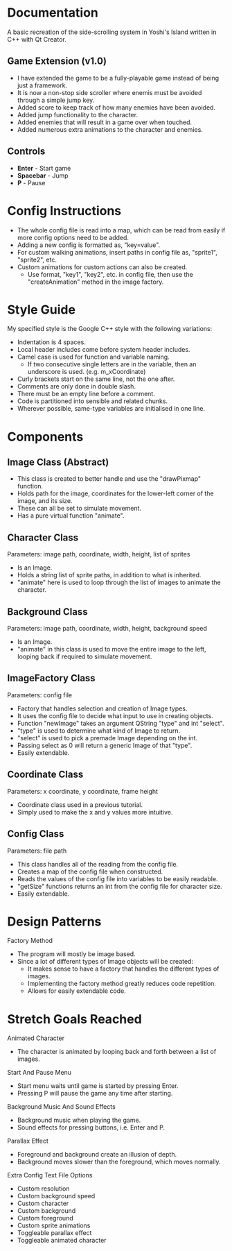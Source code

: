 # Documentation

A basic recreation of the side-scrolling system in Yoshi's Island written in C++ with Qt Creator.

## Game Extension (v1.0)
- I have extended the game to be a fully-playable game instead of being just a framework.
- It is now a non-stop side scroller where enemis must be avoided through a simple jump key.
- Added score to keep track of how many enemies have been avoided.
- Added jump functionality to the character.
- Added enemies that will result in a game over when touched.
- Added numerous extra animations to the character and enemies.

## Controls
- **Enter** - Start game
- **Spacebar** - Jump
- **P** - Pause

# Config Instructions

- The whole config file is read into a map, which can be read from easily if more config options need to be added.
- Adding a new config is formatted as, "key=value".
- For custom walking animations, insert paths in config file as, "sprite1", "sprite2", etc.
- Custom animations for custom actions can also be created.
	- Use format, "key1", "key2", etc. in config file, then use the "createAnimation" method in the image factory.

# Style Guide

My specified style is the Google C++ style with the following variations:

- Indentation is 4 spaces.
- Local header includes come before system header includes.
- Camel case is used for function and variable naming.
	- If two consecutive single letters are in the variable, then an underscore is used. (e.g. m_xCoordinate)
- Curly brackets start on the same line, not the one after.
- Comments are only done in double slash.
- There must be an empty line before a comment.
- Code is partitioned into sensible and related chunks.
- Wherever possible, same-type variables are initialised in one line.

# Components

## Image Class (Abstract)
- This class is created to better handle and use the "drawPixmap" function.
- Holds path for the image, coordinates for the lower-left corner of the image, and its size.
- These can all be set to simulate movement.
- Has a pure virtual function "animate".
	
## Character Class
Parameters: image path, coordinate, width, height, list of sprites

- Is an Image.
- Holds a string list of sprite paths, in addition to what is inherited.
- "animate" here is used to loop through the list of images to animate the character.

## Background Class
Parameters: image path, coordinate, width, height, background speed

- Is an Image.
- "animate" in this class is used to move the entire image to the left, looping back if required to simulate movement.

## ImageFactory Class
Parameters: config file

- Factory that handles selection and creation of Image types.
- It uses the config file to decide what input to use in creating objects.
- Function "newImage" takes an argument QString "type" and int "select".
- "type" is used to determine what kind of Image to return.
- "select" is used to pick a premade Image depending on the int.
- Passing select as 0 will return a generic Image of that "type".
- Easily extendable.

## Coordinate Class
Parameters: x coordinate, y coordinate, frame height

- Coordinate class used in a previous tutorial.
- Simply used to make the x and y values more intuitive.

## Config Class
Parameters: file path

- This class handles all of the reading from the config file.
- Creates a map of the config file when constructed.
- Reads the values of the config file into variables to be easily readable.
- "getSize" functions returns an int from the config file for character size.
- Easily extendable.

# Design Patterns

Factory Method
- The program will mostly be image based.
- Since a lot of different types of Image objects will be created:
	- It makes sense to have a factory that handles the different types of images.
	- Implementing the factory method greatly reduces code repetition.
	- Allows for easily extendable code.

# Stretch Goals Reached

Animated Character
- The character is animated by looping back and forth between a list of images.

Start And Pause Menu
- Start menu waits until game is started by pressing Enter.
- Pressing P will pause the game any time after starting.

Background Music And Sound Effects
- Background music when playing the game.
- Sound effects for pressing buttons, i.e. Enter and P.


Parallax Effect
- Foreground and background create an illusion of depth.
- Background moves slower than the foreground, which moves normally.

Extra Config Text File Options
- Custom resolution
- Custom background speed
- Custom character
- Custom background
- Custom foreground
- Custom sprite animations
- Toggleable parallax effect
- Toggleable animated character
